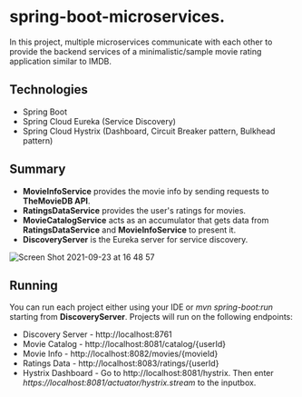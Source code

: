 # spring-boot-microservices.
In this project, multiple microservices communicate with each other to provide the backend services of a minimalistic/sample movie rating application similar to IMDB.

## Technologies

- Spring Boot
- Spring Cloud Eureka (Service Discovery)
- Spring Cloud Hystrix (Dashboard, Circuit Breaker pattern, Bulkhead pattern)

## Summary

*  __MovieInfoService__ provides the movie info by sending requests to __TheMovieDB API__. 
* __RatingsDataService__ provides the user's ratings for movies.
* __MovieCatalogService__ acts as an accumulator that gets data from __RatingsDataService__ and __MovieInfoService__ to present it.
* __DiscoveryServer__ is the Eureka server for service discovery.

![Screen Shot 2021-09-23 at 16 48 57](https://user-images.githubusercontent.com/22833948/134519062-0013cbf9-8a5f-4a43-ba14-635ccdbab04b.png)

## Running

You can run each project either using your IDE or *mvn spring-boot:run* starting from __DiscoveryServer__. Projects will run on the following endpoints:

* Discovery Server - http://localhost:8761
* Movie Catalog - http://localhost:8081/catalog/{userId}
* Movie Info - http://localhost:8082/movies/{movieId}
* Ratings Data - http://localhost:8083/ratings/{userId}
* Hystrix Dashboard - Go to http://localhost:8081/hystrix. Then enter *https://localhost:8081/actuator/hystrix.stream* to the inputbox.
